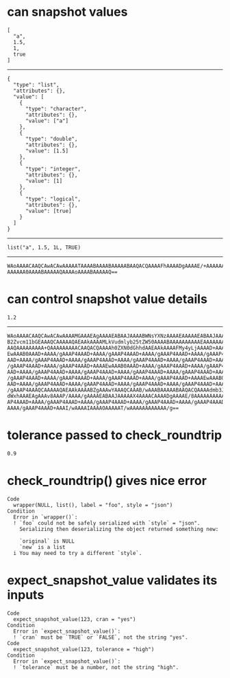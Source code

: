 # can snapshot values

    [
      "a",
      1.5,
      1,
      true
    ]

---

    {
      "type": "list",
      "attributes": {},
      "value": [
        {
          "type": "character",
          "attributes": {},
          "value": ["a"]
        },
        {
          "type": "double",
          "attributes": {},
          "value": [1.5]
        },
        {
          "type": "integer",
          "attributes": {},
          "value": [1]
        },
        {
          "type": "logical",
          "attributes": {},
          "value": [true]
        }
      ]
    }

---

    list("a", 1.5, 1L, TRUE)

---

    WAoAAAACAAQCAwACAwAAAAATAAAABAAAABAAAAABAAQACQAAAAFhAAAADgAAAAE/+AAAAAAA
    AAAAAA0AAAABAAAAAQAAAAoAAAABAAAAAQ==

# can control snapshot value details

    1.2

---

    WAoAAAACAAQCAwACAwAAAAMGAAAEAgAAAAEABAAJAAAABWNsYXNzAAAAEAAAAAEABAAJAAAA
    B2Zvcm11bGEAAAQCAAAAAQAEAAkAAAAMLkVudmlyb25tZW50AAAABAAAAAAAAAAEAAAAAAAA
    AAQAAAAAAAAA+QAAAAAAAAACAAQACQAAAAh0ZXN0dGhhdAAEAAkAAAAFMy4yLjAAAAD+AAAA
    EwAAAB0AAAD+AAAA/gAAAP4AAAD+AAAA/gAAAP4AAAD+AAAA/gAAAP4AAAD+AAAA/gAAAP4A
    AAD+AAAA/gAAAP4AAAD+AAAA/gAAAP4AAAD+AAAA/gAAAP4AAAD+AAAA/gAAAP4AAAD+AAAA
    /gAAAP4AAAD+AAAA/gAAAP4AAAD+AAAAEwAAAB0AAAD+AAAA/gAAAP4AAAD+AAAA/gAAAP4A
    AAD+AAAA/gAAAP4AAAD+AAAA/gAAAP4AAAD+AAAA/gAAAP4AAAD+AAAA/gAAAP4AAAD+AAAA
    /gAAAP4AAAD+AAAA/gAAAP4AAAD+AAAA/gAAAP4AAAD+AAAA/gAAAP4AAAD+AAAAEwAAAB0A
    AAD+AAAA/gAAAP4AAAD+AAAA/gAAAP4AAAD+AAAA/gAAAP4AAAD+AAAA/gAAAP4AAAD+AAAA
    /gAAAP4AAAQCAAAAAQAEAAkAAAABZgAAAwYAAAQCAAAB/wAAABAAAAABAAQACQAAAAdmb3Jt
    dWxhAAAEAgAAAv8AAAP/AAAA/gAAAAEABAAJAAAAAX4AAAACAAAADgAAAAE/8AAAAAAAAAAA
    AP4AAAD+AAAA/gAAAP4AAAD+AAAA/gAAAP4AAAD+AAAA/gAAAP4AAAD+AAAA/gAAAP4AAAD+
    AAAA/gAAAP4AAAD+AAAI/wAAAAIAAAAOAAAAAT/wAAAAAAAAAAAA/g==

# tolerance passed to check_roundtrip

    0.9

# check_roundtrip() gives nice error

    Code
      wrapper(NULL, list(), label = "foo", style = "json")
    Condition
      Error in `wrapper()`:
      ! `foo` could not be safely serialized with `style` = "json".
        Serializing then deserializing the object returned something new:
        
        `original` is NULL
        `new` is a list
      i You may need to try a different `style`.

# expect_snapshot_value validates its inputs

    Code
      expect_snapshot_value(123, cran = "yes")
    Condition
      Error in `expect_snapshot_value()`:
      ! `cran` must be `TRUE` or `FALSE`, not the string "yes".
    Code
      expect_snapshot_value(123, tolerance = "high")
    Condition
      Error in `expect_snapshot_value()`:
      ! `tolerance` must be a number, not the string "high".

